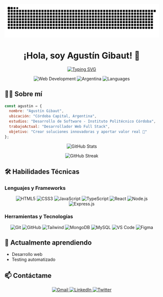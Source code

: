 
<!-- Snake Game Animation -->
<p align="center"> 
  <img src="https://github.com/7oSkaaa/7oSkaaa/blob/output/github-contribution-grid-snake.svg?username=AgustinGibaut" alt="Snake Game"/> 
</p>

<h1 align="center">¡Hola, soy Agustín Gibaut! 👋</h1>

<p align="center">
  <a href="https://git.io/typing-svg"><img src="https://readme-typing-svg.herokuapp.com?font=Fira+Code&pause=1000&color=2E9BF7&random=false&width=435&lines=Desarrollador+Full+Stack;Apasionado+por+la+tecnología;Siempre+aprendiendo" alt="Typing SVG" /></a>
</p>

<p align="center">
  <img src="https://img.shields.io/badge/Focus-Web_Development-brightgreen" alt="Web Development"/>
  <img src="https://img.shields.io/badge/Living-Argentina-blue" alt="Argentina"/>
  <img src="https://img.shields.io/badge/Languages-Español_&_English-red" alt="Languages"/>
</p>

## 👨‍💻 Sobre mí

```javascript
const agustin = {
  nombre: "Agustín Gibaut",
  ubicación: "Córdoba Capital, Argentina",
  estudios: "Desarrollo de Software - Instituto Politécnico Córdoba",
  trabajoActual: "Desarrollador Web Full Stack",
  objetivo: "Crear soluciones innovadoras y aportar valor real 🚀"
};
```


<p align="center">
  <img src="https://github-readme-stats.vercel.app/api?username=FabricioAgustin&show_icons=true&theme=tokyonight" alt="GitHub Stats" />
</p>

<p align="center">
  <img src="https://github-readme-streak-stats.herokuapp.com/?user=FabricioAgustin&theme=tokyonight" alt="GitHub Streak" />
</p>


## 🛠️ Habilidades Técnicas

### Lenguajes y Frameworks

<p align="center">
  <img src="https://img.shields.io/badge/HTML5-E34F26?style=for-the-badge&logo=html5&logoColor=white" alt="HTML5"/>
  <img src="https://img.shields.io/badge/CSS3-1572B6?style=for-the-badge&logo=css3&logoColor=white" alt="CSS3"/>
  <img src="https://img.shields.io/badge/JavaScript-F7DF1E?style=for-the-badge&logo=javascript&logoColor=black" alt="JavaScript"/>
  <img src="https://img.shields.io/badge/TypeScript-007ACC?style=for-the-badge&logo=typescript&logoColor=white" alt="TypeScript"/>
  <img src="https://img.shields.io/badge/React-20232A?style=for-the-badge&logo=react&logoColor=61DAFB" alt="React"/>
  <img src="https://img.shields.io/badge/Node.js-339933?style=for-the-badge&logo=nodedotjs&logoColor=white" alt="Node.js"/>
  <img src="https://img.shields.io/badge/Express.js-000000?style=for-the-badge&logo=express&logoColor=white" alt="Express.js"/>
</p>

### Herramientas y Tecnologías

<p align="center">
  <img src="https://img.shields.io/badge/Git-F05032?style=for-the-badge&logo=git&logoColor=white" alt="Git"/>
  <img src="https://img.shields.io/badge/GitHub-100000?style=for-the-badge&logo=github&logoColor=white" alt="GitHub"/>
  <img src="https://img.shields.io/badge/Tailwind_CSS-38B2AC?style=for-the-badge&logo=tailwind-css&logoColor=white" alt="Tailwind"/>
  <img src="https://img.shields.io/badge/MongoDB-4EA94B?style=for-the-badge&logo=mongodb&logoColor=white" alt="MongoDB"/>
  <img src="https://img.shields.io/badge/MySQL-005C84?style=for-the-badge&logo=mysql&logoColor=white" alt="MySQL"/>
  <img src="https://img.shields.io/badge/VS_Code-0078D4?style=for-the-badge&logo=visual%20studio%20code&logoColor=white" alt="VS Code"/>
  <img src="https://img.shields.io/badge/Figma-F24E1E?style=for-the-badge&logo=figma&logoColor=white" alt="Figma"/>
</p>



## 🌱 Actualmente aprendiendo

- Desarrollo web
- Testing automatizado

## 📫 Contáctame

<p align="center">
  <a href="mailto:agustin.gibaut@gmail.com">
    <img src="https://img.shields.io/badge/Gmail-D14836?style=for-the-badge&logo=gmail&logoColor=white" alt="Gmail"/>
  </a>
  <a href="https://linkedin.com/in/agustingibaut">
    <img src="https://img.shields.io/badge/LinkedIn-0077B5?style=for-the-badge&logo=linkedin&logoColor=white" alt="LinkedIn"/>
  </a>
  <a href="https://twitter.com/agustingibaut">
    <img src="https://img.shields.io/badge/Twitter-1DA1F2?style=for-the-badge&logo=twitter&logoColor=white" alt="Twitter"/>
  </a>
</p>




